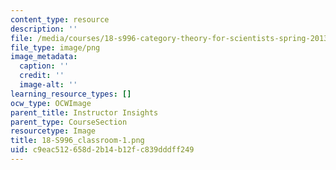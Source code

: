 ```yaml
---
content_type: resource
description: ''
file: /media/courses/18-s996-category-theory-for-scientists-spring-2013/c9eac512658d2b14b12fc839dddff249_18-S996_classroom-1.png
file_type: image/png
image_metadata:
  caption: ''
  credit: ''
  image-alt: ''
learning_resource_types: []
ocw_type: OCWImage
parent_title: Instructor Insights
parent_type: CourseSection
resourcetype: Image
title: 18-S996_classroom-1.png
uid: c9eac512-658d-2b14-b12f-c839dddff249
---
```

